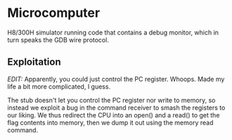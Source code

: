 Microcomputer
=============

H8/300H simulator running code that contains a debug monitor, which in turn speaks the GDB wire protocol.

Exploitation
------------

*EDIT:* Apparently, you could just control the PC register. Whoops. Made my life a bit more complicated, I guess.

The stub doesn't let you control the PC register nor write to memory, so instead we exploit a bug in the command receiver to smash the registers to our liking. We thus redirect the CPU into an open() and a read() to get the flag contents into memory, then we dump it out using the memory read command.
